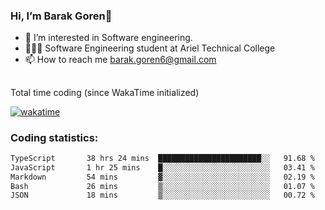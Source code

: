 ###  Hi, I’m Barak Goren👋
- 👀 I’m interested in Software engineering.
- 👨🏼‍🎓 Software Engineering student at Ariel Technical College
- 📫 How to reach me barak.goren6@gmail.com
##
Total time coding (since WakaTime initialized)

[![wakatime](https://wakatime.com/badge/user/5cc5ec80-a806-4ca2-a704-db29274e48cd.svg)](https://wakatime.com/@5cc5ec80-a806-4ca2-a704-db29274e48cd)

   
### Coding statistics:

<!--START_SECTION:waka-->

```txt
TypeScript       38 hrs 24 mins  ███████████████████████░░   91.68 %
JavaScript       1 hr 25 mins    █░░░░░░░░░░░░░░░░░░░░░░░░   03.41 %
Markdown         54 mins         ▓░░░░░░░░░░░░░░░░░░░░░░░░   02.19 %
Bash             26 mins         ▒░░░░░░░░░░░░░░░░░░░░░░░░   01.07 %
JSON             18 mins         ▒░░░░░░░░░░░░░░░░░░░░░░░░   00.72 %
```

<!--END_SECTION:waka-->

<!---
barakgoren/barakgoren is a ✨ special ✨ repository because its `README.md` (this file) appears on your GitHub profile.
You can click the Preview link to take a look at your changes.
--->
